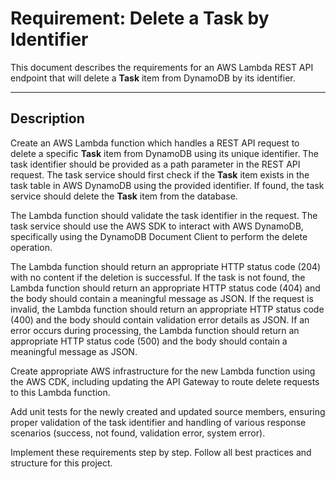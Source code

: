 # Requirement: Delete a Task by Identifier

This document describes the requirements for an AWS Lambda REST API endpoint that will delete a **Task** item from DynamoDB by its identifier.

---

## Description

Create an AWS Lambda function which handles a REST API request to delete a specific **Task** item from DynamoDB using its unique identifier. The task identifier should be provided as a path parameter in the REST API request. The task service should first check if the **Task** item exists in the task table in AWS DynamoDB using the provided identifier. If found, the task service should delete the **Task** item from the database.

The Lambda function should validate the task identifier in the request. The task service should use the AWS SDK to interact with AWS DynamoDB, specifically using the DynamoDB Document Client to perform the delete operation.

The Lambda function should return an appropriate HTTP status code (204) with no content if the deletion is successful. If the task is not found, the Lambda function should return an appropriate HTTP status code (404) and the body should contain a meaningful message as JSON. If the request is invalid, the Lambda function should return an appropriate HTTP status code (400) and the body should contain validation error details as JSON. If an error occurs during processing, the Lambda function should return an appropriate HTTP status code (500) and the body should contain a meaningful message as JSON.

Create appropriate AWS infrastructure for the new Lambda function using the AWS CDK, including updating the API Gateway to route delete requests to this Lambda function.

Add unit tests for the newly created and updated source members, ensuring proper validation of the task identifier and handling of various response scenarios (success, not found, validation error, system error).

Implement these requirements step by step. Follow all best practices and structure for this project.
